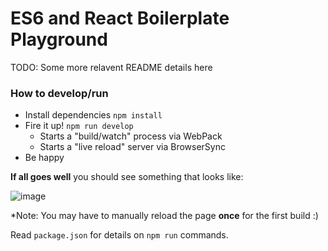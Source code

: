 # ES6 and React Boilerplate Playground

TODO: Some more relavent README details here

### How to develop/run

- Install dependencies `npm install`
- Fire it up! `npm run develop`
  - Starts a "build/watch" process via WebPack
  - Starts a "live reload" server via BrowserSync
- Be happy

**If all goes well** you should see something that looks like:

![image](https://cloud.githubusercontent.com/assets/1240178/7254344/be70dd34-e7ff-11e4-96fa-3794bba2a3bb.png)

*Note: You may have to manually reload the page **once** for the first build :)

Read `package.json` for details on `npm run` commands.
